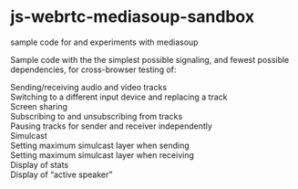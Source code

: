 # js-webrtc-mediasoup-sandbox
sample code for and experiments with mediasoup

Sample code with the the simplest possible signaling, and fewest possible dependencies, for cross-browser testing of:

Sending/receiving audio and video tracks  
Switching to a different input device and replacing a track  
Screen sharing  
Subscribing to and unsubscribing from tracks  
Pausing tracks for sender and receiver independently  
Simulcast  
Setting maximum simulcast layer when sending  
Setting maximum simulcast layer when receiving  
Display of stats  
Display of “active speaker”  
